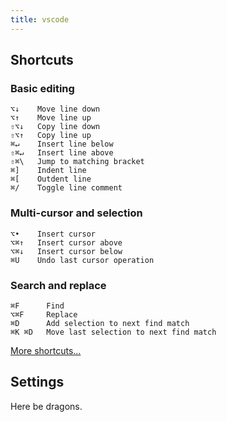 ```yaml
---
title: vscode
---
```


## Shortcuts

### Basic editing

```
⌥↓    Move line down
⌥↑    Move line up
⇧⌥↓   Copy line down
⇧⌥↑   Copy line up
⌘↵    Insert line below
⇧⌘↵   Insert line above
⇧⌘\   Jump to matching bracket
⌘]    Indent line
⌘[    Outdent line
⌘/    Toggle line comment
```

### Multi-cursor and selection

```
⌥•    Insert cursor
⌥⌘↑   Insert cursor above
⌥⌘↓   Insert cursor below
⌘U    Undo last cursor operation
```

### Search and replace

```
⌘F      Find
⌥⌘F     Replace
⌘D      Add selection to next find match
⌘K ⌘D   Move last selection to next find match

```

[More shortcuts...](https://code.visualstudio.com/shortcuts/keyboard-shortcuts-macos.pdf)

## Settings

Here be dragons.
